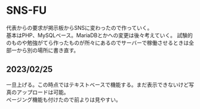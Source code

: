 # SNS-FU

代表からの要求が掲示板からSNSに変わったので作っていく。  
基本はPHP、MySQLベース。MariaDBとかへの変更は後々考えていく。
試験的のものや勉強がてら作ったものが所々にあるのでサーバーで稼働させるときは全部一から別の場所に書き直す。

## 2023/02/25

一旦上げる。この時点ではテキストベースで機能する。まだ表示できないけど写真のアップロードは可能。  
ページング機能も付けたので前よりは見やすい。
